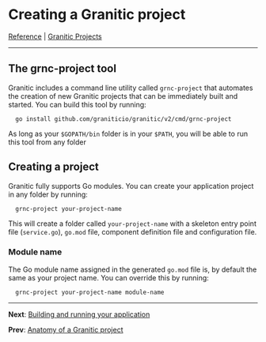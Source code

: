 # Creating a Granitic project
[Reference](README.md) | [Granitic Projects](gpr-index.md)

---

## The grnc-project tool

Granitic includes a command line utility called `grnc-project` that automates the creation of new Granitic projects 
that can be immediately built and started. You can build this tool by running:

```
  go install github.com/graniticio/granitic/v2/cmd/grnc-project
```

As long as your `$GOPATH/bin` folder is in your `$PATH`, you will be able to run this tool from any folder

## Creating a project

Granitic fully supports Go modules. You can create your application project in any folder by running:

```
  grnc-project your-project-name
```

This will create a folder called `your-project-name` with a skeleton entry point file (`service.go`), `go.mod` file,
component definition file and configuration file.

### Module name

The Go module name assigned in the generated `go.mod` file is, by default the same as your project name. You can 
override this by running:

```
  grnc-project your-project-name module-name
```
---
**Next**: [Building and running your application](gpr-build.md) 

**Prev**: [Anatomy of a Granitic project](grp-anatomy.md)
